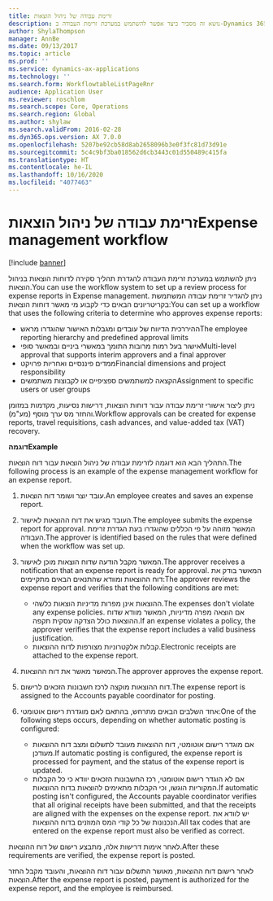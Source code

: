```yaml
---
title: זרימת עבודה של ניהול הוצאות
description: נושא זה מסביר כיצד אפשר להשתמש במערכת זרימת העבודה ב-Dynamics 365 FinanceMicrosoft ‏‎, להגדרת תהליך סקירת דוחות הוצאות בניהול הוצאות.
author: ShylaThompson
manager: AnnBe
ms.date: 09/13/2017
ms.topic: article
ms.prod: ''
ms.service: dynamics-ax-applications
ms.technology: ''
ms.search.form: WorkflowtableListPageRnr
audience: Application User
ms.reviewer: roschlom
ms.search.scope: Core, Operations
ms.search.region: Global
ms.author: shylaw
ms.search.validFrom: 2016-02-28
ms.dyn365.ops.version: AX 7.0.0
ms.openlocfilehash: 5207be92cb58d8ab2658096b3e0f3fc81d73d91e
ms.sourcegitcommit: 5c4c9bf3ba018562d6cb3443c01d550489c415fa
ms.translationtype: HT
ms.contentlocale: he-IL
ms.lasthandoff: 10/16/2020
ms.locfileid: "4077463"
---
```

# <a name="expense-management-workflow"></a><span data-ttu-id="09810-103">זרימת עבודה של ניהול הוצאות</span><span class="sxs-lookup"><span data-stu-id="09810-103">Expense management workflow</span></span>

[!include [banner](../includes/banner.md)]

<span data-ttu-id="09810-104">ניתן להשתמש במערכת זרימת העבודה להגדרת תהליך סקירה לדוחות הוצאות בניהול הוצאות.</span><span class="sxs-lookup"><span data-stu-id="09810-104">You can use the workflow system to set up a review process for expense reports in Expense management.</span></span> <span data-ttu-id="09810-105">ניתן להגדיר זרימת עבודה המשתמשת בקריטריונים הבאים כדי לקבוע מי מאשר דוחות הוצאות:</span><span class="sxs-lookup"><span data-stu-id="09810-105">You can set up a workflow that uses the following criteria to determine who approves expense reports:</span></span>

- <span data-ttu-id="09810-106">ההיררכית הדיווח של עובדים ומגבלות האישור שהוגדרו מראש</span><span class="sxs-lookup"><span data-stu-id="09810-106">The employee reporting hierarchy and predefined approval limits</span></span>
- <span data-ttu-id="09810-107">אישור בעל רמות מרובות התומך במאשרי ביניים ובמאשר סופי</span><span class="sxs-lookup"><span data-stu-id="09810-107">Multi-level approval that supports interim approvers and a final approver</span></span>
- <span data-ttu-id="09810-108">ממדים פיננסיים ואחריות פרויקט</span><span class="sxs-lookup"><span data-stu-id="09810-108">Financial dimensions and project responsibility</span></span>
- <span data-ttu-id="09810-109">הקצאה למשתמשים ספציפיים או לקבוצות משתמשים</span><span class="sxs-lookup"><span data-stu-id="09810-109">Assignment to specific users or user groups</span></span>

<span data-ttu-id="09810-110">ניתן ליצור אישורי זרימת עבודה עבור דוחות הוצאות, דרישות נסיעות, מקדמות במזומן והחזר מס ערך מוסף (מע"מ).</span><span class="sxs-lookup"><span data-stu-id="09810-110">Workflow approvals can be created for expense reports, travel requisitions, cash advances, and value-added tax (VAT) recovery.</span></span>

<span data-ttu-id="09810-111">**דוגמה**</span><span class="sxs-lookup"><span data-stu-id="09810-111">**Example**</span></span>

<span data-ttu-id="09810-112">התהליך הבא הוא דוגמה לזרימת עבודה של ניהול הוצאות עבור דוח הוצאות.</span><span class="sxs-lookup"><span data-stu-id="09810-112">The following process is an example of the expense management workflow for an expense report.</span></span>

1. <span data-ttu-id="09810-113">עובד יוצר ושומר דוח הוצאות.</span><span class="sxs-lookup"><span data-stu-id="09810-113">An employee creates and saves an expense report.</span></span>
2. <span data-ttu-id="09810-114">העובד מגיש את דוח ההוצאות לאישור.</span><span class="sxs-lookup"><span data-stu-id="09810-114">The employee submits the expense report for approval.</span></span> <span data-ttu-id="09810-115">המאשר מזוהה על פי הכללים שהוגדרו בעת הגדרת זרימת העבודה.</span><span class="sxs-lookup"><span data-stu-id="09810-115">The approver is identified based on the rules that were defined when the workflow was set up.</span></span>
3. <span data-ttu-id="09810-116">המאשר מקבל הודעה שדוח הוצאות מוכן לאישור.</span><span class="sxs-lookup"><span data-stu-id="09810-116">The approver receives a notification that an expense report is ready for approval.</span></span> <span data-ttu-id="09810-117">המאשר בודק את דוח ההוצאות ומוודא שהתנאים הבאים מתקיימים:</span><span class="sxs-lookup"><span data-stu-id="09810-117">The approver reviews the expense report and verifies that the following conditions are met:</span></span>

    - <span data-ttu-id="09810-118">ההוצאות אינן מפרות מדיניות הוצאות כלשהי.</span><span class="sxs-lookup"><span data-stu-id="09810-118">The expenses don't violate any expense policies.</span></span> <span data-ttu-id="09810-119">אם הוצאה מפרה מדיניות, המאשר מוודא שדוח ההוצאות כולל הצדקה עסקית תקפה.</span><span class="sxs-lookup"><span data-stu-id="09810-119">If an expense violates a policy, the approver verifies that the expense report includes a valid business justification.</span></span>
    - <span data-ttu-id="09810-120">קבלות אלקטרוניות מצורפות לדוח ההוצאות.</span><span class="sxs-lookup"><span data-stu-id="09810-120">Electronic receipts are attached to the expense report.</span></span>

4. <span data-ttu-id="09810-121">המאשר מאשר את דוח ההוצאות.</span><span class="sxs-lookup"><span data-stu-id="09810-121">The approver approves the expense report.</span></span>
5. <span data-ttu-id="09810-122">דוח ההוצאות מוקצה לרכז חשבונות הזכאים לרישום.</span><span class="sxs-lookup"><span data-stu-id="09810-122">The expense report is assigned to the Accounts payable coordinator for posting.</span></span>
6. <span data-ttu-id="09810-123">אחד השלבים הבאים מתרחש, בהתאם לאם מוגדרת רישום אוטומטי:</span><span class="sxs-lookup"><span data-stu-id="09810-123">One of the following steps occurs, depending on whether automatic posting is configured:</span></span>

    - <span data-ttu-id="09810-124">אם מוגדר רישום אוטומטי, דוח ההוצאות מעובד לתשלום ומצב דוח ההוצאות מעודכן.</span><span class="sxs-lookup"><span data-stu-id="09810-124">If automatic posting is configured, the expense report is processed for payment, and the status of the expense report is updated.</span></span>
    - <span data-ttu-id="09810-125">אם לא הוגדר רישום אוטומטי, רכז החשבונות הזכאים יוודא כי כל הקבלות המקוריות הוגשו, וכי הקבלות מתאימים להוצאות בדוח ההוצאות.</span><span class="sxs-lookup"><span data-stu-id="09810-125">If automatic posting isn't configured, the Accounts payable coordinator verifies that all original receipts have been submitted, and that the receipts are aligned with the expenses on the expense report.</span></span> <span data-ttu-id="09810-126">יש לוודא את הנכנונות של כל קודי המס המוזנים בדוח ההוצאות.</span><span class="sxs-lookup"><span data-stu-id="09810-126">All tax codes that are entered on the expense report must also be verified as correct.</span></span>

<span data-ttu-id="09810-127">לאחר אימות דרישות אלה, מתבצע רישום של דוח ההוצאות.</span><span class="sxs-lookup"><span data-stu-id="09810-127">After these requirements are verified, the expense report is posted.</span></span>

<span data-ttu-id="09810-128">לאחר רישום דוח ההוצאות, מאושר התשלום עבור דוח ההוצאות, והעובד מקבל החזר הוצאות.</span><span class="sxs-lookup"><span data-stu-id="09810-128">After the expense report is posted, payment is authorized for the expense report, and the employee is reimbursed.</span></span>
